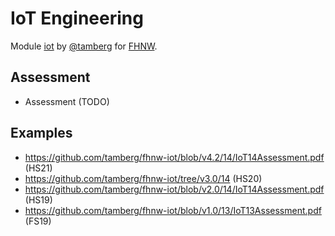 # IoT Engineering
Module [iot](https://www.fhnw.ch/de/studium/module/9280188) by [@tamberg](https://twitter.com/tamberg) for [FHNW](https://www.fhnw.ch/).

## Assessment
- Assessment (TODO)

## Examples
- https://github.com/tamberg/fhnw-iot/blob/v4.2/14/IoT14Assessment.pdf (HS21)
- https://github.com/tamberg/fhnw-iot/tree/v3.0/14 (HS20)
- https://github.com/tamberg/fhnw-iot/blob/v2.0/14/IoT14Assessment.pdf (HS19)
- https://github.com/tamberg/fhnw-iot/blob/v1.0/13/IoT13Assessment.pdf (FS19)
